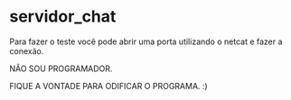 # servidor_chat


Para fazer o teste você pode abrir uma porta utilizando o netcat e fazer a conexão.

NÃO SOU PROGRAMADOR.

FIQUE A VONTADE PARA ODIFICAR O PROGRAMA. :)
